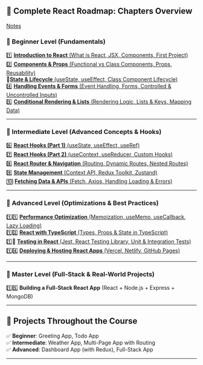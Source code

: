 ## 📖 **Complete React Roadmap: Chapters Overview**  

[Notes](https://musarafhossain.github.io/React-JS-Notes/)

### **🔹 Beginner Level (Fundamentals)**  
1️⃣ [**Introduction to React** (What is React, JSX, Components, First Project)](https://musarafhossain.github.io/React-JS-Notes/1_Introduction%20to%20React)  
2️⃣ [**Components & Props** (Functional vs Class Components, Props, Reusability)](https://musarafhossain.github.io/React-JS-Notes/2_Components%20%26%20Props)  
️⃣ [**State & Lifecycle** (useState, useEffect, Class Component Lifecycle)](https://musarafhossain.github.io/React-JS-Notes/_State%20%26%20Lifecycle%20in%20React)  
4️⃣ [**Handling Events & Forms** (Event Handling, Forms, Controlled & Uncontrolled Inputs)](https://musarafhossain.github.io/React-JS-Notes/4_Handling%20Events%20%26%20Forms%20in%20React)  
5️⃣ [**Conditional Rendering & Lists** (Rendering Logic, Lists & Keys, Mapping Data)](https://musarafhossain.github.io/React-JS-Notes/5_Conditional%20Rendering%20%26%20Lists%20in%20React)  

---

### **🔹 Intermediate Level (Advanced Concepts & Hooks)**  
6️⃣ [**React Hooks (Part 1)** (useState, useEffect, useRef)](https://musarafhossain.github.io/React-JS-Notes/6_React%20Hooks%20(Part%201))  
7️⃣ [**React Hooks (Part 2)** (useContext, useReducer, Custom Hooks)](https://musarafhossain.github.io/React-JS-Notes/7_React%20Hooks%20(Part%202))  
8️⃣ [**React Router & Navigation** (Routing, Dynamic Routes, Nested Routes)](https://musarafhossain.github.io/React-JS-Notes/8_React%20Router%20%26%20Navigation)  
9️⃣ [**State Management** (Context API, Redux Toolkit, Zustand)](https://musarafhossain.github.io/React-JS-Notes/9_State%20Management%20(Context%20API%2C%20Redux%20Toolkit%2C%20Zustand))  
🔟 [**Fetching Data & APIs** (Fetch, Axios, Handling Loading & Errors)](https://musarafhossain.github.io/React-JS-Notes/10_Fetching%20Data%20%26%20APIs%20(Fetch%2C%20Axios%2C%20Handling%20Loading%20%26%20Errors))  

---

### **🔹 Advanced Level (Optimizations & Best Practices)**  
1️⃣1️⃣ [**Performance Optimization** (Memoization, useMemo, useCallback, Lazy Loading)](https://musarafhossain.github.io/React-JS-Notes/11_Performance%20Optimization%20in%20React%20(Memoization%2C%20useMemo%2C%20useCallback%2C%20Lazy%20Loading))  
1️⃣2️⃣ [**React with TypeScript** (Types, Props & State in TypeScript)](https://musarafhossain.github.io/React-JS-Notes/12_React%20with%20TypeScript%20(Types%2C%20Props%20%26%20State%20in%20TypeScript))  
1️⃣️⃣ [**Testing in React** (Jest, React Testing Library, Unit & Integration Tests)](https://musarafhossain.github.io/React-JS-Notes/1_Testing%20in%20React%20(Jest%2C%20React%20Testing%20Library%2C%20Unit%20%26%20Integration%20Tests))  
1️⃣4️⃣ [**Deploying & Hosting React Apps** (Vercel, Netlify, GitHub Pages)](https://musarafhossain.github.io/React-JS-Notes/14_Deploying%20%26%20Hosting%20React%20Apps%20(Vercel%2C%20Netlify%2C%20GitHub%20Pages))  

---

### **🔹 Master Level (Full-Stack & Real-World Projects)**  
1️⃣5️⃣ **Building a Full-Stack React App** (React + Node.js + Express + MongoDB)  

---

## 🎯 **Projects Throughout the Course**  
✅ **Beginner**: Greeting App, Todo App  
✅ **Intermediate**: Weather App, Multi-Page App with Routing  
✅ **Advanced**: Dashboard App (with Redux), Full-Stack App  

---